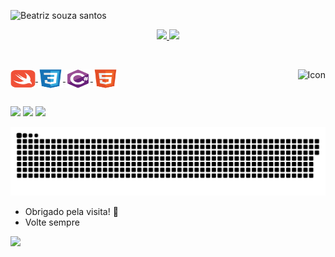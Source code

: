 ![Beatriz souza santos](https://user-images.githubusercontent.com/80977502/127781996-d1c68ef4-17b8-4525-9fee-093a5303aa4f.png)

 <center>
<table>
    <tr>
  <a href="https://github.com/BeatrizSouzaSantos"></td>
  <img height="180em" src="https://github-readme-stats.vercel.app/api?username=BeatrizSouzaSantos&show_icons=true&theme=dracula&include_all_commits=true&count_private=true"/></td>
  <img height="180em" src="https://github-readme-stats.vercel.app/api/top-langs/?username=BeatrizSouzaSantos&layout=compact&langs_count=7&theme=dracula"/></td>
 </tr>   
</table>
</center>
 
<div style="display: inline_block"><br>
 <img align="center" alt="Swift" height="30" width="40"  src="https://raw.githubusercontent.com/devicons/devicon/9f4f5cdb393299a81125eb5127929ea7bfe42889/icons/swift/swift-original.svg">
 <img align="center" alt="CSS" height="30" width="40" src="https://raw.githubusercontent.com/devicons/devicon/master/icons/css3/css3-original.svg">
 <img align="center" alt="Csharp" height="30" width="40" src="https://raw.githubusercontent.com/devicons/devicon/master/icons/csharp/csharp-original.svg">
 <img align="center" alt="HTML" height="30" width="40" src="https://raw.githubusercontent.com/devicons/devicon/master/icons/html5/html5-original.svg">
 <img align="right" alt="Icon" src="https://user-images.githubusercontent.com/80977502/128074885-fee0a8ed-d09c-4ee1-bec7-d5e13b7eb2a8.gif">
</div>
 
 ##
 
<div> 
<a href = "mailto:beatrizsouzasantos1288@gmail.com"><img src="https://img.shields.io/badge/Gmail-D14836?style=for-the-badge&logo=gmail&logoColor=white" target="_blank"></a>
<a href="https://instagram.com/ssouzab_" target="_blank"><img src="https://img.shields.io/badge/-Instagram-%23E4405F?style=for-the-badge&logo=instagram&logoColor=white" target="_blank"></a>
<a href="https://www.linkedin.com/in/beatriz-souza-santos/" target="_blank"><img src="https://img.shields.io/badge/-LinkedIn-%230077B5?style=for-the-badge&logo=linkedin&logoColor=white" target="_blank"></a> 

  ![Snake animation](https://github.com/BeatrizSouzaSantos/BeatrizSouzaSantos/blob/output/github-contribution-grid-snake.svg)
     
</div>

- Obrigado pela visita! 🙋
- Volte sempre 

![](https://komarev.com/ghpvc/?username=BeatrizSouzaSantos&color=ff69b4)

